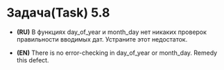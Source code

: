 # Задача(Task) 5.8

- **(RU)** В функциях day_of_year и month_day нет никаких проверок правильности вводимых
  дат. Устраните этот недостаток.

- **(EN)** There is no error-checking in day_of_year or month_day. Remedy this defect.